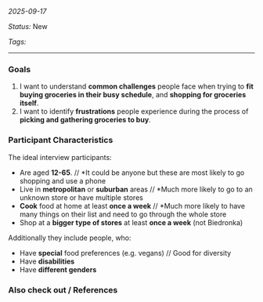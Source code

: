 *2025-09-17*

*Status:* New

*Tags:* 

<hr>

### Goals

1. I want to understand **common challenges** people face when trying to **fit buying groceries in their busy schedule**, and **shopping for groceries itself**.
2. I want to identify **frustrations** people experience during the process of **picking and gathering groceries to buy**.

### Participant Characteristics

The ideal interview participants:
- Are aged **12-65**. // *It could be anyone but these are most likely to go shopping and use a phone
- Live in **metropolitan** or **suburban** areas // *Much more likely to go to an unknown store or have multiple stores
- **Cook** food at home at least **once a week** // *Much more likely to have many things on their list and need to go through the whole store
- Shop at a **bigger type of stores** at least **once a week** (not Biedronka)

Additionally they include people, who:
- Have **special** food preferences (e.g. vegans) // Good for diversity
- Have **disabilities**
- Have **different genders**
### Also check out / References